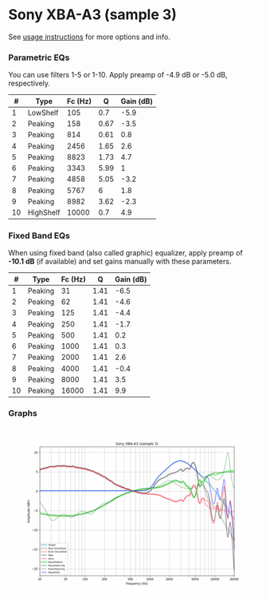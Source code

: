 # Sony XBA-A3 (sample 3)
See [usage instructions](https://github.com/jaakkopasanen/AutoEq#usage) for more options and info.

### Parametric EQs
You can use filters 1-5 or 1-10. Apply preamp of -4.9 dB or -5.0 dB, respectively.

|   # | Type      |   Fc (Hz) |    Q |   Gain (dB) |
|-----|-----------|-----------|------|-------------|
|   1 | LowShelf  |       105 | 0.7  |        -5.9 |
|   2 | Peaking   |       158 | 0.67 |        -3.5 |
|   3 | Peaking   |       814 | 0.61 |         0.8 |
|   4 | Peaking   |      2456 | 1.65 |         2.6 |
|   5 | Peaking   |      8823 | 1.73 |         4.7 |
|   6 | Peaking   |      3343 | 5.99 |         1   |
|   7 | Peaking   |      4858 | 5.05 |        -3.2 |
|   8 | Peaking   |      5767 | 6    |         1.8 |
|   9 | Peaking   |      8982 | 3.62 |        -2.3 |
|  10 | HighShelf |     10000 | 0.7  |         4.9 |

### Fixed Band EQs
When using fixed band (also called graphic) equalizer, apply preamp of **-10.1 dB** (if available) and set gains manually with these parameters.

|   # | Type    |   Fc (Hz) |    Q |   Gain (dB) |
|-----|---------|-----------|------|-------------|
|   1 | Peaking |        31 | 1.41 |        -6.5 |
|   2 | Peaking |        62 | 1.41 |        -4.6 |
|   3 | Peaking |       125 | 1.41 |        -4.4 |
|   4 | Peaking |       250 | 1.41 |        -1.7 |
|   5 | Peaking |       500 | 1.41 |         0.2 |
|   6 | Peaking |      1000 | 1.41 |         0.3 |
|   7 | Peaking |      2000 | 1.41 |         2.6 |
|   8 | Peaking |      4000 | 1.41 |        -0.4 |
|   9 | Peaking |      8000 | 1.41 |         3.5 |
|  10 | Peaking |     16000 | 1.41 |         9.9 |

### Graphs
![](./Sony%20XBA-A3%20(sample%203).png)
